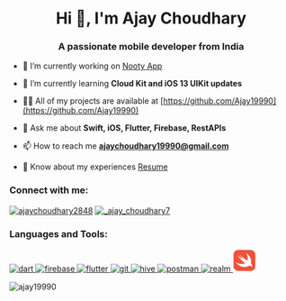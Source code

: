 <h1 align="center">Hi 👋, I'm Ajay Choudhary</h1>
<h3 align="center">A passionate mobile developer from India</h3>

- 🔭 I’m currently working on [Nooty App](https://github.com/devs-life/Nooty)

- 🌱 I’m currently learning **Cloud Kit and iOS 13 UIKit updates**

- 👨‍💻 All of my projects are available at [https://github.com/Ajay19990](https://github.com/Ajay19990)

- 💬 Ask me about **Swift, iOS, Flutter, Firebase, RestAPIs**

- 📫 How to reach me **ajaychoudhary19990@gmail.com**

- 📄 Know about my experiences [Resume](https://drive.google.com/file/d/1IYIidygQymx39IIMwO-U5ctm8ob62STD/view?usp=sharing)

<h3 align="left">Connect with me:</h3>
<p align="left">
<a href="https://linkedin.com/in/ajaychoudhary2848" target="blank"><img align="center" src="https://raw.githubusercontent.com/rahuldkjain/github-profile-readme-generator/master/src/images/icons/Social/linked-in-alt.svg" alt="ajaychoudhary2848" height="30" width="40" /></a>
<a href="https://instagram.com/_ajay_choudhary7" target="blank"><img align="center" src="https://raw.githubusercontent.com/rahuldkjain/github-profile-readme-generator/master/src/images/icons/Social/instagram.svg" alt="_ajay_choudhary7" height="30" width="40" /></a>
</p>

<h3 align="left">Languages and Tools:</h3>
<p align="left"> <a href="https://dart.dev" target="_blank" rel="noreferrer"> <img src="https://www.vectorlogo.zone/logos/dartlang/dartlang-icon.svg" alt="dart" width="40" height="40"/> </a> <a href="https://firebase.google.com/" target="_blank" rel="noreferrer"> <img src="https://www.vectorlogo.zone/logos/firebase/firebase-icon.svg" alt="firebase" width="40" height="40"/> </a> <a href="https://flutter.dev" target="_blank" rel="noreferrer"> <img src="https://www.vectorlogo.zone/logos/flutterio/flutterio-icon.svg" alt="flutter" width="40" height="40"/> </a> <a href="https://git-scm.com/" target="_blank" rel="noreferrer"> <img src="https://www.vectorlogo.zone/logos/git-scm/git-scm-icon.svg" alt="git" width="40" height="40"/> </a> <a href="https://hive.apache.org/" target="_blank" rel="noreferrer"> <img src="https://www.vectorlogo.zone/logos/apache_hive/apache_hive-icon.svg" alt="hive" width="40" height="40"/> </a> <a href="https://postman.com" target="_blank" rel="noreferrer"> <img src="https://www.vectorlogo.zone/logos/getpostman/getpostman-icon.svg" alt="postman" width="40" height="40"/> </a> <a href="https://realm.io/" target="_blank" rel="noreferrer"> <img src="https://raw.githubusercontent.com/bestofjs/bestofjs-webui/8665e8c267a0215f3159df28b33c365198101df5/public/logos/realm.svg" alt="realm" width="40" height="40"/> </a> <a href="https://developer.apple.com/swift/" target="_blank" rel="noreferrer"> <img src="https://raw.githubusercontent.com/devicons/devicon/master/icons/swift/swift-original.svg" alt="swift" width="40" height="40"/> </a> </p>

<p><img align="center" src="https://github-readme-stats.vercel.app/api/top-langs?username=ajay19990&show_icons=true&locale=en&layout=compact" alt="ajay19990" /></p>
